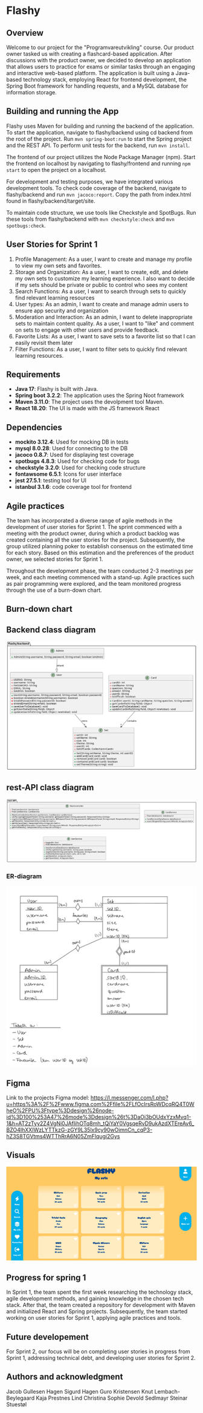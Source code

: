 # Flashy

## Overview

Welcome to our project for the "Programvareutvikling" course. Our product owner tasked us with creating a flashcard-based application. After discussions with the product owner, we decided to develop an application that allows users to practice for exams or similar tasks through an engaging and interactive web-based platform. The application is built using a Java-based technology stack, employing React for frontend development, the Spring Boot framework for handling requests, and a MySQL database for information storage.

## Building and running the App

Flashy uses Maven for building and running the backend of the application. To start the application, navigate to flashy/backend using cd backend from the root of the project. Run `mvn spring-boot:run` to start the Spring project and the REST API. To perform unit tests for the backend, run `mvn install`.

The frontend of our project utilizes the Node Package Manager (npm). Start the frontend on localhost by navigating to flashy/frontend and running `npm start` to open the project on a localhost.

For development and testing purposes, we have integrated various development tools. To check code coverage of the backend, navigate to flashy/backend and run `mvn jacoco:report`. Copy the path from index.html found in flashy/backend/target/site.

To maintain code structure, we use tools like Checkstyle and SpotBugs. Run these tools from flashy/backend with `mvn checkstyle:check` and `mvn spotbugs:check`.



## User Stories for Sprint 1

1. Profile Management: As a user, I want to create and manage my profile to view my own sets and favorites.
2. Storage and Organization: As a user, I want to create, edit, and delete my own sets to customize my learning experience.
I also want to decide if my sets should be private or public to control who sees my content
3. Search Functions: As a user, I want to search through sets to quickly find relevant learning resources
4. User types: As an admin, I want to create and manage admin users to ensure app security and organization
5. Moderation and Interaction: As an admin, I want to delete inappropriate sets to maintain content quality.
As a user, I want to "like" and comment on sets to engage with other users and provide feedback.
6. Favorite Lists: As a user, I want to save sets to a favorite list so that I can easily revisit them later
7. Filter Functions: As a user, I want to filter sets to quickly find relevant learning resources.

## Requirements

- **Java 17**: Flashy is built with Java.
- **Spring boot 3.2.2**: The application uses the Spring Noot framework
- **Maven 3.11.0**: The project uses the devolpment tool Maven.
- **React 18.20**: The UI is made with the JS framework React

## Dependencies

- **mockito 3.12.4**: Used for mocking DB in tests
- **mysql 8.0.28**: Used for connecting to the DB
- **jacoco 0.8.7**: Used for displaying test coverage
- **spotbugs 4.8.3**: Used for checking code for bugs
- **checkstyle 3.2.0**: Used for checking code structure
- **fontawsome 6.5.1**: Icons for user interface
- **jest 27.5.1**: testing tool for UI
- **istanbul 3.1.6**: code coverage tool for frontend

## Agile practices

The team has incorporated a diverse range of agile methods in the development of user stories for Sprint 1. The sprint commenced with a meeting with the product owner, during which a product backlog was created containing all the user stories for the project. Subsequently, the group utilized planning poker to establish consensus on the estimated time for each story. Based on this estimation and the preferences of the product owner, we selected stories for Sprint 1.

Throughout the development phase, the team conducted 2-3 meetings per week, and each meeting commenced with a stand-up. Agile practices such as pair programming were explored, and the team monitored progress through the use of a burn-down chart.

## Burn-down chart

## Backend class diagram

![Alt text](pictures/backendClassDiagram.png)

## rest-API class diagram

![Alt text](pictures/restAPIClassDiagram.png)

### ER-diagram

![Alt text](pictures/ERDiagram.png)

## Figma

Link to the projects Figma model: <https://l.messenger.com/l.php?u=https%3A%2F%2Fwww.figma.com%2Ffile%2FLfOcIrsRoWDcqRQ4T0WheO%2FPU%3Ftype%3Ddesign%26node-id%3D100%253A47%26mode%3Ddesign%26t%3DaOj3bOUdxYzxMvq1-1&h=AT2zTyy2Z4VgNi0JAfIihOTq8mh_tQiYaY0VgsqeRvD9ukAzdXTEreAv6_BZO4IhXXIWzLYTTkzG-zGY9L35lx9cy90wOimnCn_cqP3-hZ3S8TGVtms4WTThRrA6N05ZmFlqugi2Gys>

## Visuals

![Alt text](pictures/MySets.png)

## Progress for spring 1

In Sprint 1, the team spent the first week researching the technology stack, agile development methods, and gaining knowledge in the chosen tech stack. After that, the team created a repository for development with Maven and initialized React and Spring projects. Subsequently, the team started working on user stories for Sprint 1, applying agile practices and tools.

## Future developement

For Sprint 2, our focus will be on completing user stories in progress from Sprint 1, addressing technical debt, and developing user stories for Sprint 2.

## Authors and acknowledgment

Jacob Gullesen Hagen
Sigurd Hagen
Guro Kristensen
Knut Lembach-Beylegaard
Kaja Prestnes Lind
Christina Sophie Devold Sedlmayr
Steinar Stuestøl
